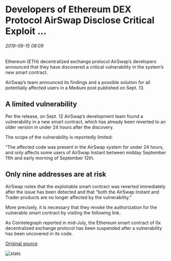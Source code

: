 # Developers of Ethereum DEX Protocol AirSwap Disclose Critical Exploit ...

###### 2019-09-15 08:09

Ethereum (ETH) decentralized exchange protocol AirSwap’s developers announced that they have discovered a critical vulnerability in the system’s new smart contract.

AirSwap’s team announced its findings and a possible solution for all potentially affected users in a Medium post published on Sept. 13.

## A limited vulnerability

Per the release, on Sept. 12 AirSwap’s development team found a vulnerability in a new smart contract, which has already been reverted to an older version in under 24 hours after the discovery.

The scope of the vulnerability is reportedly limited:

“The affected code was present in the AirSwap system for under 24 hours, and only affects some users of AirSwap Instant between midday September 11th and early morning of September 12th.

## Only nine addresses are at risk

AirSwap notes that the exploitable smart contract was reverted immediately after the issue has been detected and that “both the AirSwap Instant and Trader products are no longer affected by the vulnerability.”

More precisely, it is necessary that they revoke the authorization for the vulnerable smart contract by visiting the following link.

As Cointelegraph reported in mid-July, the Ethereum smart contract of 0x decentralized exchange protocol has been suspended after a vulnerability has been uncovered in its code.

[Original source](https://cointelegraph.com/news/developers-of-ethereum-dex-protocol-airswap-disclose-critical-exploit)

![stats](https://c.statcounter.com/11760860/0/a89fa40b/1/ "stats")